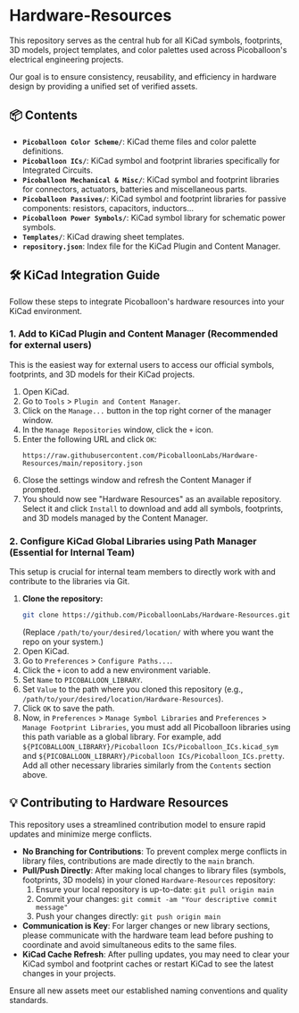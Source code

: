 # Hardware-Resources

This repository serves as the central hub for all KiCad symbols, footprints, 3D models, project templates, and color palettes used across Picoballoon's electrical engineering projects.

Our goal is to ensure consistency, reusability, and efficiency in hardware design by providing a unified set of verified assets.

## 📦 Contents

*   **`Picoballoon Color Scheme/`**: KiCad theme files and color palette definitions.
*   **`Picoballoon ICs/`**: KiCad symbol and footprint libraries specifically for Integrated Circuits.
*   **`Picoballoon Mechanical & Misc/`**: KiCad symbol and footprint libraries for connectors, actuators, batteries and miscellaneous parts.
*   **`Picoballoon Passives/`**: KiCad symbol and footprint libraries for passive components: resistors, capacitors, inductors...
*   **`Picoballoon Power Symbols/`**: KiCad symbol library for schematic power symbols.
*   **`Templates/`**: KiCad drawing sheet templates.
*   **`repository.json`**: Index file for the KiCad Plugin and Content Manager.

## 🛠️ KiCad Integration Guide

Follow these steps to integrate Picoballoon's hardware resources into your KiCad environment.

### 1. Add to KiCad Plugin and Content Manager (Recommended for external users)

This is the easiest way for external users to access our official symbols, footprints, and 3D models for their KiCad projects.

1.  Open KiCad.
2.  Go to `Tools` > `Plugin and Content Manager`.
3.  Click on the `Manage...` button in the top right corner of the manager window.
4.  In the `Manage Repositories` window, click the `+` icon.
5.  Enter the following URL and click `OK`:
    ```
    https://raw.githubusercontent.com/PicoballoonLabs/Hardware-Resources/main/repository.json
    ```
6.  Close the settings window and refresh the Content Manager if prompted.
7.  You should now see "Hardware Resources" as an available repository. Select it and click `Install` to download and add all symbols, footprints, and 3D models managed by the Content Manager.

### 2. Configure KiCad Global Libraries using Path Manager (Essential for Internal Team)

This setup is crucial for internal team members to directly work with and contribute to the libraries via Git.

1.  **Clone the repository:**
    ```bash
    git clone https://github.com/PicoballoonLabs/Hardware-Resources.git /path/to/your/desired/location/Hardware-Resources
    ```
    (Replace `/path/to/your/desired/location/` with where you want the repo on your system.)
2.  Open KiCad.
3.  Go to `Preferences` > `Configure Paths...`.
4.  Click the `+` icon to add a new environment variable.
5.  Set `Name` to `PICOBALLOON_LIBRARY`.
6.  Set `Value` to the path where you cloned this repository (e.g., `/path/to/your/desired/location/Hardware-Resources`).
7.  Click `OK` to save the path.
8.  Now, in `Preferences` > `Manage Symbol Libraries` and `Preferences` > `Manage Footprint Libraries`, you must add all Picoballoon libraries using this path variable as a global library. For example, add `${PICOBALLOON_LIBRARY}/Picoballoon ICs/Picoballoon_ICs.kicad_sym` and `${PICOBALLOON_LIBRARY}/Picoballoon ICs/Picoballoon_ICs.pretty`. Add all other necessary libraries similarly from the `Contents` section above.

## 💡 Contributing to Hardware Resources

This repository uses a streamlined contribution model to ensure rapid updates and minimize merge conflicts.

*   **No Branching for Contributions**: To prevent complex merge conflicts in library files, contributions are made directly to the `main` branch.
*   **Pull/Push Directly**: After making local changes to library files (symbols, footprints, 3D models) in your cloned `Hardware-Resources` repository:
    1.  Ensure your local repository is up-to-date: `git pull origin main`
    2.  Commit your changes: `git commit -am "Your descriptive commit message"`
    3.  Push your changes directly: `git push origin main`
*   **Communication is Key**: For larger changes or new library sections, please communicate with the hardware team lead before pushing to coordinate and avoid simultaneous edits to the same files.
*   **KiCad Cache Refresh**: After pulling updates, you may need to clear your KiCad symbol and footprint caches or restart KiCad to see the latest changes in your projects.

Ensure all new assets meet our established naming conventions and quality standards.